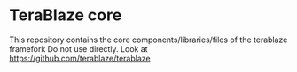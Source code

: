 # TeraBlaze core

This repository contains the core components/libraries/files of the terablaze framefork
Do not use directly.
Look at https://github.com/terablaze/terablaze